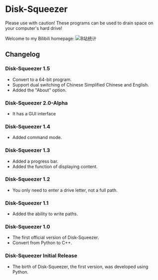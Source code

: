 # Disk-Squeezer

Please use with caution! These programs can be used to drain space on your computer's hard drive! 

Welcome to my Bilibili homepage: 
![B站统计](https://stats.justsong.cn/api/bilibili/?id=3493110082439389&theme=System)

## Changelog

### Disk-Squeezer 1.5
- Convert to a 64-bit program.
- Support dual switching of Chinese Simplified Chinese and English.
- Added the "About" option.

### Disk-Squeezer 2.0-Alpha
- It has a GUI interface

### Disk-Squeezer 1.4
- Added command mode.

### Disk-Squeezer 1.3
- Added a progress bar.
- Added the function of displaying content.

### Disk-Squeezer 1.2
- You only need to enter a drive letter, not a full path.

### Disk-Squeezer 1.1
- Added the ability to write paths.

### Disk-Squeezer 1.0
- The first official version of Disk-Squeezer.
- Convert from Python to C++.

### Disk-Squeezer Initial Release
- The birth of Disk-Squeezer, the first version, was developed using Python.
